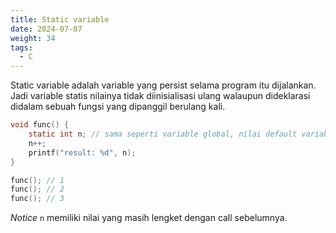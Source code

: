 ```yaml
---
title: Static variable
date: 2024-07-07
weight: 34
tags:
  - C
---
```


Static variable adalah variable yang persist selama program itu dijalankan. Jadi variable statis nilainya tidak diinisialisasi ulang walaupun dideklarasi didalam sebuah fungsi yang dipanggil berulang kali.

```c
void func() {
	static int n; // sama seperti variable global, nilai default variable static adalah 0
	n++;
	printf("result: %d", n);
}
```

```c
func(); // 1
func(); // 2
func(); // 3
```

*Notice* `n` memiliki nilai yang masih lengket dengan call sebelumnya.
